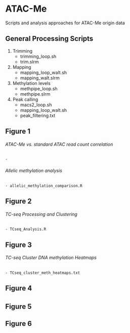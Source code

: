 # ATAC-Me
Scripts and analysis approaches for ATAC-Me origin data

## General Processing Scripts

1. Trimming
    - trimming_loop.sh
    - trim.slrm
2. Mapping 
    - mapping_loop_walt.sh
    - mapping_walt.slrm
3. Methylation levels
    - methpipe_loop.sh
    - methpipe.slrm
4. Peak calling
    - macs2_loop.sh
    - mapping_loop_walt.sh
    - peak_filtering.txt
    
## Figure 1
###### ATAC-Me vs. standard ATAC read count correlation
    - 
###### Allelic methylation analysis
    - allelic_methylation_comparison.R

## Figure 2

###### TC-seq Processing and Clustering
    - TCseq_Analysis.R

## Figure 3

###### TC-seq Cluster DNA methylation Heatmaps
    - TCseq_cluster_meth_heatmaps.txt

## Figure 4
###### 
## Figure 5

## Figure 6

